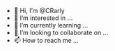 - 👋 Hi, I’m @CRarly
- 👀 I’m interested in ...
- 🌱 I’m currently learning ...
- 💞️ I’m looking to collaborate on ...
- 📫 How to reach me ...

<!---
CRarly/CRarly is a ✨ special ✨ repository because its `README.md` (this file) appears on your GitHub profile.
You can click the Preview link to take a look at your changes.
--->
